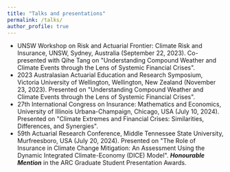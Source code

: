 ```yaml
---
title: "Talks and presentations"
permalink: /talks/
author_profile: true
---
```


* UNSW Workshop on Risk and Actuarial Frontier: Climate Risk and Insurance, UNSW, Sydney, Australia (September 22, 2023). Co-presented with Qihe Tang on "Understanding Compound Weather and Climate Events through the Lens of Systemic Financial Crises".
* 2023 Australasian Actuarial Education and Research Symposium, Victoria University of Wellington, Wellington, New Zealand (November 23, 2023). Presented on "Understanding Compound Weather and Climate Events through the Lens of Systemic Financial Crises".
* 27th International Congress on Insurance: Mathematics and Economics, University of Illinois Urbana-Champaign, Chicago, USA (July 10, 2024). Presented on "Climate Extremes and Financial Crises: Similarities, Differences, and Synergies".
* 59th Actuarial Research Conference, Middle Tennessee State University, Murfreesboro, USA (July 20, 2024). Presented on "The Role of Insurance in Climate Change Mitigation: An Assessment Using the Dynamic Integrated Climate-Economy (DICE) Model". **_Honourable Mention_** in the ARC Graduate Student Presentation Awards.
